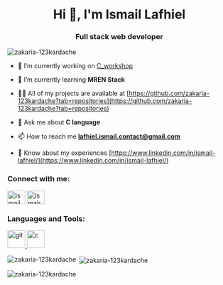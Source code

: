 <h1 align="center">Hi 👋, I'm Ismail Lafhiel</h1>
<h3 align="center">Full stack web developer</h3>

<p align="left"> <img src="https://komarev.com/ghpvc/?username=zakaria-123kardache&label=Profile%20views&color=0e75b6&style=flat" alt="zakaria-123kardache" /> </p>

- 🔭 I’m currently working on [C_workshop](https://github.com/zakaria-123kardache/solutions_c_workshop)

- 🌱 I’m currently learning **MREN Stack**

- 👨‍💻 All of my projects are available at [https://github.com/zakaria-123kardache?tab=repositories](https://github.com/zakaria-123kardache?tab=repositories)

- 💬 Ask me about **C language**

- 📫 How to reach me **lafhiel.ismail.contact@gmail.com**

- 📄 Know about my experiences [https://www.linkedin.com/in/ismail-lafhiel/](https://www.linkedin.com/in/ismail-lafhiel/)

<h3 align="left">Connect with me:</h3>
<p align="left">
<a href="https://linkedin.com/in/ismail lafhiel" target="blank"><img align="center" src="https://raw.githubusercontent.com/rahuldkjain/github-profile-readme-generator/master/src/images/icons/Social/linked-in-alt.svg" alt="ismail lafhiel" height="30" width="40" /></a>
<a href="https://discord.gg/ismairu#7937" target="blank"><img align="center" src="https://raw.githubusercontent.com/rahuldkjain/github-profile-readme-generator/master/src/images/icons/Social/discord.svg" alt="ismairu#7937" height="30" width="40" /></a>
</p>

<h3 align="left">Languages and Tools:</h3>
<p align="left"> <a href="https://git-scm.com/" target="_blank" rel="noreferrer"> <img src="https://www.vectorlogo.zone/logos/git-scm/git-scm-icon.svg" alt="git" width="40" height="40"/> </a> <a href="https://cdn.worldvectorlogo.com/logos/c-1.svg" target="_blank" rel="noreferrer"> <img src="https://cdn.worldvectorlogo.com/logos/c-1.svg" alt="c" width="40" height="40"/> </a> </p>

<p><img align="left" src="https://github-readme-stats.vercel.app/api/top-langs?username=zakaria-123kardache&show_icons=true&locale=en&layout=compact" alt="zakaria-123kardache" /></p>

<p>&nbsp;<img align="center" src="https://github-readme-stats.vercel.app/api?username=zakaria-123kardache&show_icons=true&locale=en" alt="zakaria-123kardache" /></p>

<p><img align="center" src="https://github-readme-streak-stats.herokuapp.com/?user=zakaria-123kardache&" alt="zakaria-123kardache" /></p>

